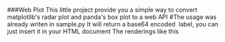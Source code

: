 ###Web Plot
This little project provide you a simple way to convert matplotlib's radar plot and panda's box plot to a web API
#The usage was already writen in sample.py
It will return a base64 encoded <img></img> label, you can just insert it in your HTML document
The renderings like this

